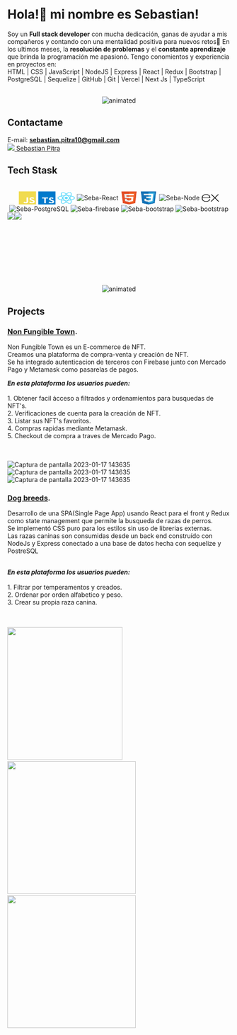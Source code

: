 # Hola!👋 mi nombre es Sebastian!

Soy un **Full stack developer** con mucha dedicación, ganas de ayudar a mis compañeros y contando con una mentalidad positiva para nuevos retos💪
En los ultimos meses, la **resolución de problemas** y el **constante aprendizaje** que brinda la programación me apasionó. Tengo conomientos y experiencia en proyectos en: <br>
HTML | CSS | JavaScript | NodeJS | Express | React | Redux | Bootstrap | PostgreSQL | Sequelize | GitHub | Git | Vercel | Next Js | TypeScript <br>
<br>

<p align="center">
  <img src="https://user-images.githubusercontent.com/98099690/184732411-ab82597f-bec0-4077-a354-9b7c1ca37ce8.GIF" alt="animated" height="400" width="500"/>
</p>

## Contactame
   E-mail: **sebastian.pitra10@gmail.com** <br>
   <a href="https://www.linkedin.com/in/sebasti%C3%A1n-pitra-97b5b7248/" display="flex" text-align="center">
     <img height="20" src="https://cdn.jsdelivr.net/gh/devicons/devicon/icons/linkedin/linkedin-original.svg" />
      Sebastian Pitra
   <a>

## Tech Stask
<div style="display: inline_block" align="center"><br>
  <img align="center" alt="Seba-Js" height="30" width="40" src="https://raw.githubusercontent.com/devicons/devicon/master/icons/javascript/javascript-plain.svg">
  <img align="center" alt="Seba-Ts" height="30" width="40" src="https://raw.githubusercontent.com/devicons/devicon/master/icons/typescript/typescript-plain.svg">
  <img align="center" alt="Seba-React" height="30" width="40" src="https://raw.githubusercontent.com/devicons/devicon/master/icons/react/react-original.svg">
  <img align="center" alt="Seba-React" height="30" width="40" src="https://cdn.jsdelivr.net/gh/devicons/devicon/icons/redux/redux-original.svg" />
  <img align="center" alt="Seba-HTML" height="30" width="40" src="https://raw.githubusercontent.com/devicons/devicon/master/icons/html5/html5-original.svg">
  <img align="center" alt="Seba-CSS" height="30" width="40" src="https://raw.githubusercontent.com/devicons/devicon/master/icons/css3/css3-original.svg">
  <img align="center" alt="Seba-Node" height="70" width="80" src="https://cdn.jsdelivr.net/gh/devicons/devicon/icons/nodejs/nodejs-original-wordmark.svg" />
  <img align="center" alt="Seba-Express" height="30" width="40" src="https://raw.githubusercontent.com/devicons/devicon/master/icons/express/express-original.svg">
  <img align="center" alt="Seba-PostgreSQL" height="40" width="50" src="https://cdn.jsdelivr.net/gh/devicons/devicon/icons/postgresql/postgresql-original-wordmark.svg" />
  <img align="center" alt="Seba-firebase" height="40" width="50" src="https://cdn.jsdelivr.net/gh/devicons/devicon/icons/firebase/firebase-plain-wordmark.svg" />
  <img align="center" alt="Seba-bootstrap" height="40" width="50" src="https://cdn.jsdelivr.net/gh/devicons/devicon/icons/bootstrap/bootstrap-original.svg" />
  <img align="center" alt="Seba-bootstrap" height="40" width="50" src="https://cdn.jsdelivr.net/gh/devicons/devicon/icons/git/git-plain-wordmark.svg" />
</div>


<div style="display: flex" align="center">
  <img height="150em" src="https://github-readme-stats.vercel.app/api?username=seba-pitra&show_icons=true&theme=blue&include_all_commits=true&count_private=true" />
  <img height="150em" src="https://github-readme-stats.vercel.app/api/top-langs/?username=seba-pitra&layout=compact&langs_count=7&theme=green" />
</div>
 
  
 <p align="center">
  <img src="https://github.com/seba-pitra/seba-pitra/blob/output/github-contribution-grid-snake.svg" alt="animated" />
</p>
  
## Projects
     
 ### [Non Fungible Town](https://github.com/seba-pitra/e-commerce-NFT).

  Non Fungible Town es un E-commerce de NFT.  <br>
  Creamos una plataforma de compra-venta y creación de NFT. <br>
  Se ha integrado autenticacion de terceros con Firebase junto con Mercado Pago y Metamask como pasarelas de pagos.
  
  **_En esta plataforma los usuarios pueden:_**<br>
     <br>
     1. Obtener facil ácceso a filtrados y ordenamientos para busquedas de NFT's.<br>
     2. Verificaciones de cuenta para la creación de NFT.<br>
     3. Listar sus NFT's favoritos.<br>
     4. Compras rapidas mediante Metamask.<br>
     5. Checkout de compra a traves de Mercado Pago.<br>
     <br>
  <br>
     
  <div display="flex">
     <img height="300" width="260" alt="Captura de pantalla 2023-01-17 143635" src="https://user-images.githubusercontent.com/98099690/214856149-c8602e34-5d02-46f8-9103-2047c46f0643.png">
     <img height="300" width="290" alt="Captura de pantalla 2023-01-17 143635" src="https://user-images.githubusercontent.com/98099690/214856358-87c5c3e1-451f-4683-9093-aeed5bcf4203.png">
     <img height="300" width=290" alt="Captura de pantalla 2023-01-17 143635" src="https://user-images.githubusercontent.com/98099690/214856865-aa149022-823d-450d-a460-97d4623a068c.png">
  </div>


### [Dog breeds](https://github.com/seba-pitra/PI-DOGS).

  Desarrollo de una SPA(Single Page App) usando React para el front y Redux como state management que permite la busqueda de razas de perros. <br>
  Se implementó CSS puro para los estilos sin uso de librerias externas.<br> 
  Las razas caninas son consumidas desde un back end construído con NodeJs y Express conectado a una base de datos hecha con sequelize y PostreSQL<br> 
  <br>
  
  **_En esta plataforma los usuarios pueden:_**<br>
     <br>
     1. Filtrar por temperamentos y creados.<br>
     2. Ordenar por orden alfabetico y peso.<br>
     3. Crear su propia raza canina.<br>
     <br>
  <br>
  
  <div display="flex">
    <img height="300" width="260" src="https://user-images.githubusercontent.com/98099690/214863642-7667d9e8-191f-4ca7-a8bb-20491a3d4eb0.png">
    <img height="300" width="290" src="https://user-images.githubusercontent.com/98099690/214863671-8256df98-408c-44ba-896a-e86dc4ee573c.png">  
    <img height="300" width="290" src="https://user-images.githubusercontent.com/98099690/214863658-983a7e0b-5d63-41d9-b272-e788dc74930b.png">
  </div>
 
    
  ###
